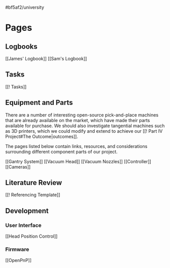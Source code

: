 #bf5af2/university 

# Pages

## Logbooks

[[James' Logbook]]
[[Sam's Logbook]]

## Tasks

[[! Tasks]]

## Equipment and Parts

There are a number of interesting open-source pick-and-place machines that are already available on the market, which have made their parts available for purchase. We should also investigate tangential machines such as 3D printers, which we could modify and extend to achieve our [[! Part IV Project#The Outcome|outcomes]].

The pages listed below contain links, resources, and considerations surrounding different component parts of our project.

[[Gantry System]]
[[Vacuum Head]]
[[Vacuum Nozzles]]
[[Controller]]
[[Cameras]]

## Literature Review

[[! Referencing Template]]


## Development

### User Interface

[[Head Position Control]]

### Firmware

[[OpenPnP]]
